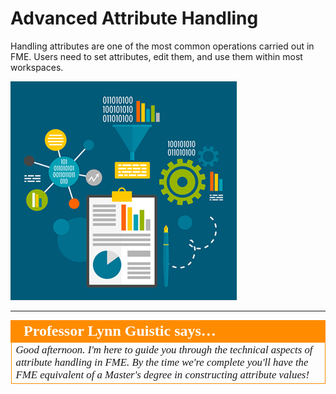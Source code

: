 # Advanced Attribute Handling #

Handling attributes are one of the most common operations carried out in FME. Users need to set attributes, edit them, and use them within most workspaces.

![](./Images/Img1.000.AttributeManagementIntro.png)

---

<!--Person X Says Section-->
<!--Professor Lynn Guistic is the representative for this chapter-->

<table style="border-spacing: 0px">
<tr>
<td style="vertical-align:middle;background-color:darkorange;border: 2px solid darkorange">
<i class="fa fa-quote-left fa-lg fa-pull-left fa-fw" style="color:white;padding-right: 12px;vertical-align:text-top"></i>
<span style="color:white;font-size:x-large;font-weight: bold;font-family:serif">Professor Lynn Guistic says…</span>
</td>
</tr>

<tr>
<td style="border: 1px solid darkorange">
<span style="font-family:serif; font-style:italic; font-size:larger">
Good afternoon. I'm here to guide you through the technical aspects of attribute handling in FME. By the time we're complete you'll have the FME equivalent of a Master's degree in constructing attribute values!
</span>
</td>
</tr>
</table>
